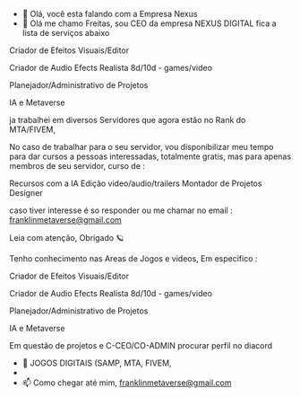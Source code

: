 - 👋 Olá, você esta falando com a Empresa Nexus
- 👀 Olá   me chamo Freitas, sou CEO da empresa NEXUS DIGITAL fica a lista de serviços abaixo


Criador de Efeitos Visuais/Editor

Criador de Audio Efects Realista 8d/10d - games/video 

Planejador/Administrativo de Projetos
 
IA e Metaverse 

 ja trabalhei em diversos Servidores que agora estão no Rank do MTA/FIVEM, 

No caso de trabalhar para o seu servidor, vou disponibilizar meu tempo para dar cursos a pessoas interessadas, totalmente gratis, mas para apenas membros de seu servidor, curso de : 

Recursos com a IA 
Edição video/audio/trailers 
Montador de Projetos
Designer


caso tiver interesse é so responder ou me chamar no email :
franklinmetaverse@gmail.com

Leia com atenção, Obrigado 🪐

Tenho conhecimento nas Areas de Jogos e videos, Em especifico :

Criador de Efeitos Visuais/Editor

Criador de Audio Efects Realista 8d/10d - games/video 

Planejador/Administrativo de Projetos
 
IA e Metaverse 

Em questão de projetos e C-CEO/CO-ADMIN procurar perfil no diacord





- 🌱 JOGOS DIGITAIS (SAMP, MTA, FIVEM, 
-
- 📫 Como chegar até mim, franklinmetaverse@gmail.com

<!---
Nexusmm/Nexusmm is a ✨ special ✨ repository because its `README.md` (this file) appears on your GitHub profile.
You can click the Preview link to take a look at your changes.
--->
